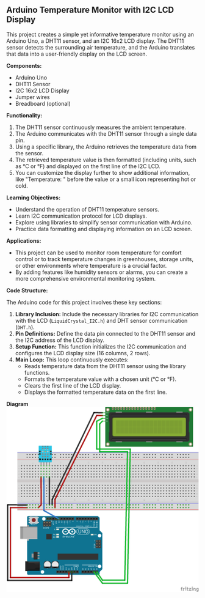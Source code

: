 ## Arduino Temperature Monitor with I2C LCD Display

This project creates a simple yet informative temperature monitor using an Arduino Uno, a DHT11 sensor, and an I2C 16x2 LCD display.
The DHT11 sensor detects the surrounding air temperature, and the Arduino translates that data into a user-friendly display on the LCD screen.

**Components:**

* Arduino Uno
* DHT11 Sensor
* I2C 16x2 LCD Display
* Jumper wires
* Breadboard (optional)

**Functionality:**

1. The DHT11 sensor continuously measures the ambient temperature.
2. The Arduino communicates with the DHT11 sensor through a single data pin.
3. Using a specific library, the Arduino retrieves the temperature data from the sensor.
4. The retrieved temperature value is then formatted (including units, such as °C or °F) and displayed on the first line of the I2C LCD.
5. You can customize the display further to show additional information, like "Temperature: " before the value or a small icon representing hot or cold.

**Learning Objectives:**

* Understand the operation of DHT11 temperature sensors.
* Learn I2C communication protocol for LCD displays.
* Explore using libraries to simplify sensor communication with Arduino.
* Practice data formatting and displaying information on an LCD screen.

**Applications:**

* This project can be used to monitor room temperature for comfort control or to track temperature changes in greenhouses, storage units, or other environments where temperature is a crucial factor.
* By adding features like humidity sensors or alarms, you can create a more comprehensive environmental monitoring system.

**Code Structure:**

The Arduino code for this project involves these key sections:

1. **Library Inclusion:** Include the necessary libraries for I2C communication with the LCD (`LiquidCrystal_I2C.h`) and DHT sensor communication (`DHT.h`).
2. **Pin Definitions:** Define the data pin connected to the DHT11 sensor and the I2C address of the LCD display.
3. **Setup Function:** This function initializes the I2C communication and configures the LCD display size (16 columns, 2 rows).
4. **Main Loop:** This loop continuously executes:
    * Reads temperature data from the DHT11 sensor using the library functions.
    * Formats the temperature value with a chosen unit (°C or °F).
    * Clears the first line of the LCD display.
    * Displays the formatted temperature data on the first line.

**Diagram**
![](https://github.com/MI-Thierry/L4Internaship/blob/main/Embedded%20system/Arduino/Digital_Thermometer/Digital%20Thermometer.png)
